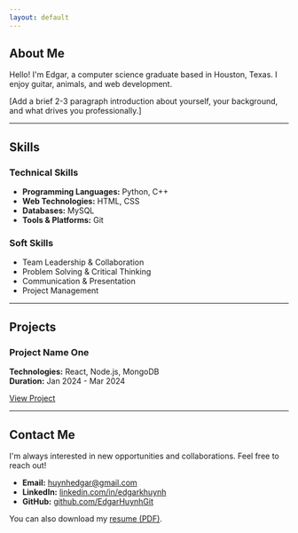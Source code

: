 ```yaml
---
layout: default
---
```


<section id="about" class="section">

# About Me

Hello! I'm Edgar, a computer science graduate based in Houston, Texas. I enjoy guitar, animals, and web development.

[Add a brief 2-3 paragraph introduction about yourself, your background, and what drives you professionally.]

</section>

---

<section id="skills" class="section">

# Skills

### Technical Skills
- **Programming Languages:** Python, C++
- **Web Technologies:** HTML, CSS
- **Databases:** MySQL
- **Tools & Platforms:** Git

### Soft Skills
- Team Leadership & Collaboration
- Problem Solving & Critical Thinking
- Communication & Presentation
- Project Management

</section>

---

<section id="projects" class="section">

## Projects

### Project Name One
**Technologies:** React, Node.js, MongoDB  
**Duration:** Jan 2024 - Mar 2024

[View Project](https://github.com/yourusername/project)

</section>

---

<section id="contact" class="section">

## Contact Me

I'm always interested in new opportunities and collaborations. Feel free to reach out!

- **Email:** [huynhedgar@gmail.com](mailto:huynhedgar@gmail.com)
- **LinkedIn:** [linkedin.com/in/edgarkhuynh](https://linkedin.com/in/edgarkhuynh/)
- **GitHub:** [github.com/EdgarHuynhGit]([https://github.com/yourusername](https://github.com/EdgarHuynhGit))

You can also download my [resume (PDF)](/assets/resume.pdf).

</section>
